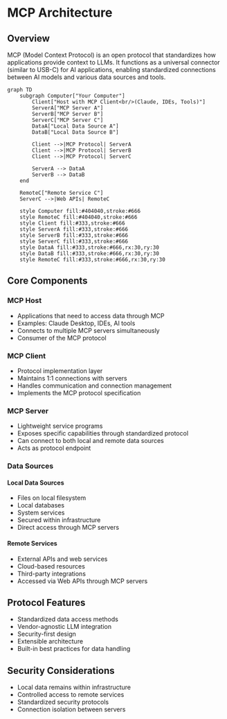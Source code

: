 # MCP Architecture

## Overview
MCP (Model Context Protocol) is an open protocol that standardizes how applications provide context to LLMs. It functions as a universal connector (similar to USB-C) for AI applications, enabling standardized connections between AI models and various data sources and tools.

```mermaid
graph TD
    subgraph Computer["Your Computer"]
        Client["Host with MCP Client<br/>(Claude, IDEs, Tools)"]
        ServerA["MCP Server A"]
        ServerB["MCP Server B"]
        ServerC["MCP Server C"]
        DataA["Local Data Source A"]
        DataB["Local Data Source B"]
        
        Client -->|MCP Protocol| ServerA
        Client -->|MCP Protocol| ServerB
        Client -->|MCP Protocol| ServerC
        
        ServerA --> DataA
        ServerB --> DataB
    end
    
    RemoteC["Remote Service C"]
    ServerC -->|Web APIs| RemoteC
    
    style Computer fill:#404040,stroke:#666
    style RemoteC fill:#404040,stroke:#666
    style Client fill:#333,stroke:#666
    style ServerA fill:#333,stroke:#666
    style ServerB fill:#333,stroke:#666
    style ServerC fill:#333,stroke:#666
    style DataA fill:#333,stroke:#666,rx:30,ry:30
    style DataB fill:#333,stroke:#666,rx:30,ry:30
    style RemoteC fill:#333,stroke:#666,rx:30,ry:30
```

## Core Components

### MCP Host
- Applications that need to access data through MCP
- Examples: Claude Desktop, IDEs, AI tools
- Connects to multiple MCP servers simultaneously
- Consumer of the MCP protocol

### MCP Client
- Protocol implementation layer
- Maintains 1:1 connections with servers
- Handles communication and connection management
- Implements the MCP protocol specification

### MCP Server
- Lightweight service programs
- Exposes specific capabilities through standardized protocol
- Can connect to both local and remote data sources
- Acts as protocol endpoint

### Data Sources

#### Local Data Sources
- Files on local filesystem
- Local databases
- System services
- Secured within infrastructure
- Direct access through MCP servers

#### Remote Services
- External APIs and web services
- Cloud-based resources
- Third-party integrations
- Accessed via Web APIs through MCP servers

## Protocol Features
- Standardized data access methods
- Vendor-agnostic LLM integration
- Security-first design
- Extensible architecture
- Built-in best practices for data handling

## Security Considerations
- Local data remains within infrastructure
- Controlled access to remote services
- Standardized security protocols
- Connection isolation between servers